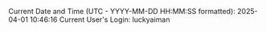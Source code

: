 Current Date and Time (UTC - YYYY-MM-DD HH:MM:SS formatted): 2025-04-01 10:46:16
Current User's Login: luckyaiman
